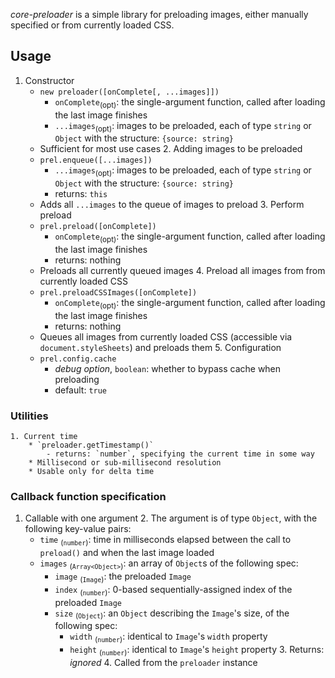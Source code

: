 *core-preloader* is a simple library for preloading images, either manually specified or from currently loaded CSS.

## Usage ##

  1. Constructor
		* `new preloader([onComplete[, ...images]])`
			- `onComplete`<sub>(opt)</sub>: the single-argument function, called after loading the last image finishes
			- `...images`<sub>(opt)</sub>: images to be preloaded, each of type `string` or `Object` with the structure: `{source: string}`
		* Sufficient for most use cases
	2. Adding images to be preloaded
		* `prel.enqueue([...images])`
			- `...images`<sub>(opt)</sub>: images to be preloaded, each of type `string` or `Object` with the structure: `{source: string}`
			- returns: `this`
		* Adds all `...images` to the queue of images to preload
	3. Perform preload
		* `prel.preload([onComplete])`
			- `onComplete`<sub>(opt)</sub>: the single-argument function, called after loading the last image finishes
			- returns: nothing
		* Preloads all currently queued images
	4. Preload all images from from currently loaded CSS
		* `prel.preloadCSSImages([onComplete])`
			- `onComplete`<sub>(opt)</sub>: the single-argument function, called after loading the last image finishes
			- returns: nothing
		* Queues all images from currently loaded CSS (accessible via `document.styleSheets`) and preloads them
	5. Configuration
		* `prel.config.cache`
			- *debug option*, `boolean`: whether to bypass cache when preloading
			- default: `true`

### Utilities ###
	1. Current time
		* `preloader.getTimestamp()`
			- returns: `number`, specifying the current time in some way
		* Millisecond or sub-millisecond resolution
		* Usable only for delta time

### Callback function specification ###

  1. Callable with one argument
	2. The argument is of type `Object`, with the following key-value pairs:
		* `time` <sub>(`number`)</sub>: time in milliseconds elapsed between the call to `preload()` and when the last image loaded
		* `images` <sub>(`Array<Object>`)</sub>: an array of `Object`s of the following spec:
			- `image` <sub>(`Image`)</sub>: the preloaded `Image` 
			- `index` <sub>(`number`)</sub>: 0-based sequentially-assigned index of the preloaded `Image`
			- `size` <sub>(`Object`)</sub>: an `Object` describing the `Image`'s size, of the following spec:
				* `width` <sub>(`number`)</sub>: identical to `Image`'s `width` property
				* `height` <sub>(`number`)</sub>: identical to `Image`'s `height` property
	3. Returns: *ignored*
	4. Called from the `preloader` instance

